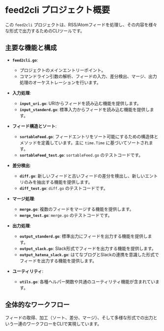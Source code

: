 # feed2cli プロジェクト概要

この `feed2cli` プロジェクトは、RSS/Atomフィードを処理し、その内容を様々な形式で出力するためのCLIツールです。

## 主要な機能と構成

*   **`feed2cli.go`**:
    *   プロジェクトのメインエントリーポイント。
    *   コマンドライン引数の解析、フィードの入力、差分検出、マージ、出力処理のオーケストレーションを行います。

*   **入力処理**:
    *   **`input_uri.go`**: URIからフィードを読み込む機能を提供します。
    *   **`input_standerd.go`**: 標準入力からフィードを読み込む機能を提供します。

*   **フィード構造とソート**:
    *   **`sortableFeed.go`**: フィードエントリをソート可能にするための構造体とメソッドを定義しています。主に `time.Time` に基づいてソートされます。
    *   **`sortableFeed_test.go`**: `sortableFeed.go` のテストコードです。

*   **差分検出**:
    *   **`diff.go`**: 新しいフィードと古いフィードの差分を検出し、新しいエントリのみを抽出する機能を提供します。
    *   **`diff_test.go`**: `diff.go` のテストコードです。

*   **マージ処理**:
    *   **`merge.go`**: 複数のフィードをマージする機能を提供します。
    *   **`merge_test.go`**: `merge.go` のテストコードです。

*   **出力処理**:
    *   **`output_standerd.go`**: 標準出力にフィードを出力する機能を提供します。
    *   **`output_slack.go`**: Slack形式でフィードを出力する機能を提供します。
    *   **`output_hatena_slack.go`**: はてなブログとSlackの連携を意識した形式でフィードを出力する機能を提供します。

*   **ユーティリティ**:
    *   **`utils.go`**: 各種ヘルパー関数や共通のユーティリティ機能が含まれています。

## 全体的なワークフロー

フィードの取得、加工（ソート、差分、マージ）、そして多様な形式での出力という一連のワークフローをCLIで実現しています。
